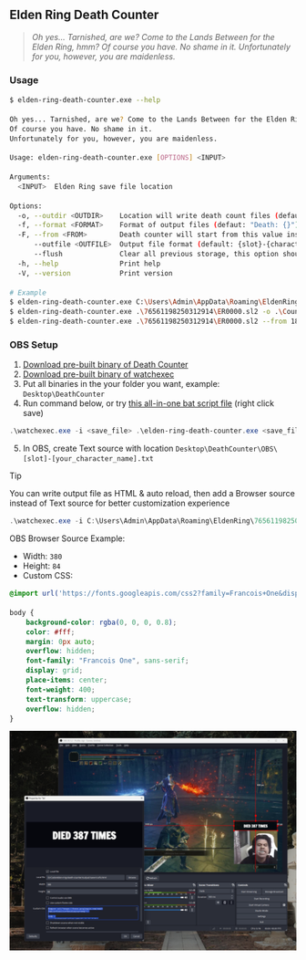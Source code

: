 ## Elden Ring Death Counter

> *Oh yes... Tarnished, are we? Come to the Lands Between for the Elden Ring, hmm?*
> *Of course you have. No shame in it.*
> *Unfortunately for you, however, you are maidenless.*

### Usage

```bash
$ elden-ring-death-counter.exe --help

Oh yes... Tarnished, are we? Come to the Lands Between for the Elden Ring, hmm?
Of course you have. No shame in it.
Unfortunately for you, however, you are maidenless.

Usage: elden-ring-death-counter.exe [OPTIONS] <INPUT>

Arguments:
  <INPUT>  Elden Ring save file location

Options:
  -o, --outdir <OUTDIR>    Location will write death count files (default: "output") [default: output]
  -f, --format <FORMAT>    Format of output files (defaut: "Death: {}"), where {} will be replaced by the death count [default: "Death: {}"]
  -F, --from <FROM>        Death counter will start from this value instead of counting total character death
      --outfile <OUTFILE>  Output file format (default: {slot}-{character_name}.txt) [default: {slot}-{character_name}.txt]
 	  --flush              Clear all previous storage, this option should be using standalone
  -h, --help               Print help
  -V, --version            Print version

# Example
$ elden-ring-death-counter.exe C:\Users\Admin\AppData\Roaming\EldenRing\76561198250312914\ER0000.sl2
$ elden-ring-death-counter.exe .\76561198250312914\ER0000.sl2 -o .\Counter # output to `Counter` folder
$ elden-ring-death-counter.exe .\76561198250312914\ER0000.sl2 --from 183 -f "I death {} times since this morning" -o .\OBS # count from 183 with my customized format
```

### OBS Setup

1. [Download pre-built binary of Death Counter][download]
2. [Download pre-built binary of watchexec][watchexec]
3. Put all binaries in the your folder you want, example: `Desktop\DeathCounter`
4. Run command below, or try [this all-in-one bat script file][aio] (right click save)
```powershell
.\watchexec.exe -i <save_file> .\elden-ring-death-counter.exe <save_file> -o .\OBS
```
5. In OBS, create Text source with location `Desktop\DeathCounter\OBS\[slot]-[your_character_name].txt`

[aio]: https://raw.githubusercontent.com/monodyle/elden-ring-death-counter/8a8449432d30756561d9028fa578816bd0af4f6c/scripts/death-counter.bat
[download]: https://github.com/monodyle/elden-ring-death-counter/releases/latest
[watchexec]: https://github.com/watchexec/watchexec/releases/latest

> [!TIP]
> You can write output file as HTML & auto reload, then add a Browser source instead of Text source for better customization experience
> ```powershell
> .\watchexec.exe -i C:\Users\Admin\AppData\Roaming\EldenRing\76561198250312914\ER0000.sl2 ".\elden-ring-death-counter.exe C:\Users\Admin\AppData\Roaming\EldenRing\76561198250312914\ER0000.sl2 --outfile 'save-{slot}-{character_name}.html' --format '<h1>Today I died {} times</h1><script>setTimeout(() => window.location.reload(), 1000)</script>'"
> ```

OBS Browser Source Example:

- Width: `380`
- Height: `84`
- Custom CSS:
```css
@import url('https://fonts.googleapis.com/css2?family=Francois+One&display=swap');

body {
	background-color: rgba(0, 0, 0, 0.8);
	color: #fff;
	margin: 0px auto;
	overflow: hidden;
	font-family: "Francois One", sans-serif;
	display: grid;
	place-items: center;
	font-weight: 400;
	text-transform: uppercase;
	overflow: hidden;
}
```

![](example.png)
